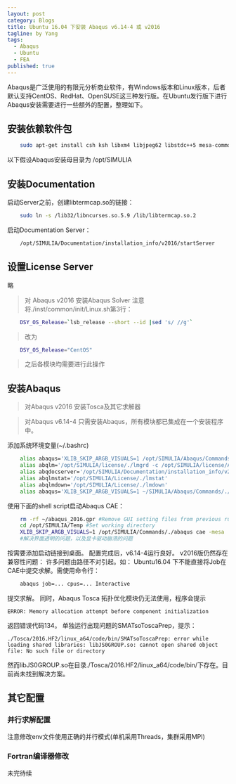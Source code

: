 ```yaml
---
layout: post
category: Blogs
title: Ubuntu 16.04 下安装 Abaqus v6.14-4 或 v2016
tagline: by Yang
tags:
  - Abaqus
  - Ubuntu
  - FEA
published: true
---
```


Abaqus是广泛使用的有限元分析商业软件，有Windows版本和Linux版本，后者默认支持CentOS、RedHat、OpenSUSE这三种发行版。在Ubuntu发行版下进行Abaqus安装需要进行一些额外的配置，整理如下。

<!--more-->

## 安装依赖软件包

```sh
	sudo apt-get install csh ksh libxm4 libjpeg62 libstdc++5 mesa-common-dev gfortran gcc g++ make build-essential lib32ncurses5
```

以下假设Abaqus安装母目录为 /opt/SIMULIA

## 安装Documentation

启动Server之前，创建libtermcap.so的链接：

```sh
	sudo ln -s /lib32/libncurses.so.5.9 /lib/libtermcap.so.2
```

启动Documentation Server：

```sh
	/opt/SIMULIA/Documentation/installation_info/v2016/startServer
```

## 设置License Server

略

> 对 Abaqus v2016
> 安装Abaqus Solver
> 注意将./inst/common/init/Linux.sh第3行：

```sh
	DSY_OS_Release=`lsb_release --short --id |sed 's/ //g'`
```

> 改为

```sh
	DSY_OS_Release="CentOS"
```

> 之后各模块均需要进行此操作

## 安装Abaqus

> 对Abaqus v2016
> 安装Tosca及其它求解器


> 对Abaqus v6.14-4
> 只需安装Abaqus，所有模块都已集成在一个安装程序中。

添加系统环境变量(~/.bashrc)

```sh
	alias abaqus='XLIB_SKIP_ARGB_VISUALS=1 /opt/SIMULIA/Abaqus/Commands/./abaqus'
	alias abqlm='/opt/SIMULIA/license/./lmgrd -c /opt/SIMULIA/license/ABAQUS.lic'
	alias abqdocserver='/opt/SIMULIA/Documentation/installation_info/v2016/./startServer'
	alias abqlmstat='/opt/SIMULIA/License/./lmstat'
	alias abqlmdown='/opt/SIMULIA/License/./lmdown'
	alias abaqus='XLIB_SKIP_ARGB_VISUALS=1 ~/SIMULIA/Abaqus/Commands/./abaqus'
```

使用下面的shell script启动Abaqus CAE：

```sh
	rm -rf ~/abaqus_2016.gpr #Remove GUI setting files from previous runs to avoid multi-windows issue.
	cd /opt/SIMULIA/Temp #Set working directory
	XLIB_SKIP_ARGB_VISUALS=1 /opt/SIMULIA/Commands/./abaqus cae -mesa
	#解决界面透明的问题，以及显卡驱动崩溃的问题
```

按需要添加启动链接到桌面。
配置完成后，v6.14-4运行良好。
v2016版仍然存在兼容性问题：
许多问题由路径不对引起。如：
Ubuntu16.04 下不能直接将Job在CAE中提交求解。需使用命令行：

```sh
	abaqus job=... cpus=... Interactive
```

提交求解。
同时，Abaqus Tosca 拓扑优化模块仍无法使用，程序会提示

	ERROR: Memory allocation attempt before component initialization

返回错误代码134。
单独运行出现问题的SMATsoToscaPrep，提示：

	./Tosca/2016.HF2/linux_a64/code/bin/SMATsoToscaPrep: error while loading shared libraries: libJS0GROUP.so: cannot open shared object file: No such file or directory

然而libJS0GROUP.so在目录./Tosca/2016.HF2/linux_a64/code/bin/下存在。目前尚未找到解决方案。

## 其它配置
### 并行求解配置

注意修改env文件使用正确的并行模式(单机采用Threads，集群采用MPI)

### Fortran编译器修改

未完待续
